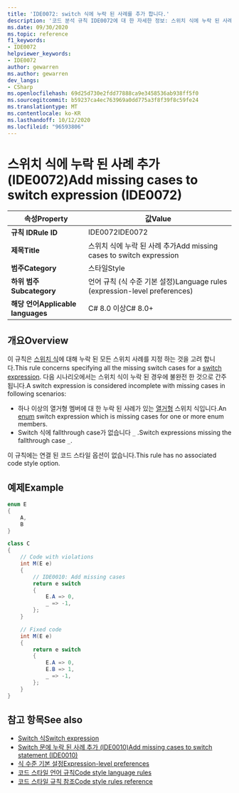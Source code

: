 ```yaml
---
title: 'IDE0072: switch 식에 누락 된 사례를 추가 합니다.'
description: '코드 분석 규칙 IDE0072에 대 한 자세한 정보: 스위치 식에 누락 된 사례 추가'
ms.date: 09/30/2020
ms.topic: reference
f1_keywords:
- IDE0072
helpviewer_keywords:
- IDE0072
author: gewarren
ms.author: gewarren
dev_langs:
- CSharp
ms.openlocfilehash: 69d25d730e2fdd77888ca9e3458536ab938ff5f0
ms.sourcegitcommit: b59237ca4ec763969a0dd775a3f8f39f8c59fe24
ms.translationtype: MT
ms.contentlocale: ko-KR
ms.lasthandoff: 10/12/2020
ms.locfileid: "96593806"
---
```

# <a name="add-missing-cases-to-switch-expression-ide0072"></a><span data-ttu-id="35b7d-103">스위치 식에 누락 된 사례 추가 (IDE0072)</span><span class="sxs-lookup"><span data-stu-id="35b7d-103">Add missing cases to switch expression (IDE0072)</span></span>

|<span data-ttu-id="35b7d-104">속성</span><span class="sxs-lookup"><span data-stu-id="35b7d-104">Property</span></span>|<span data-ttu-id="35b7d-105">값</span><span class="sxs-lookup"><span data-stu-id="35b7d-105">Value</span></span>|
|-|-|
| <span data-ttu-id="35b7d-106">**규칙 ID**</span><span class="sxs-lookup"><span data-stu-id="35b7d-106">**Rule ID**</span></span> | <span data-ttu-id="35b7d-107">IDE0072</span><span class="sxs-lookup"><span data-stu-id="35b7d-107">IDE0072</span></span> |
| <span data-ttu-id="35b7d-108">**제목**</span><span class="sxs-lookup"><span data-stu-id="35b7d-108">**Title**</span></span> | <span data-ttu-id="35b7d-109">스위치 식에 누락 된 사례 추가</span><span class="sxs-lookup"><span data-stu-id="35b7d-109">Add missing cases to switch expression</span></span> |
| <span data-ttu-id="35b7d-110">**범주**</span><span class="sxs-lookup"><span data-stu-id="35b7d-110">**Category**</span></span> | <span data-ttu-id="35b7d-111">스타일</span><span class="sxs-lookup"><span data-stu-id="35b7d-111">Style</span></span> |
| <span data-ttu-id="35b7d-112">**하위 범주**</span><span class="sxs-lookup"><span data-stu-id="35b7d-112">**Subcategory**</span></span> | <span data-ttu-id="35b7d-113">언어 규칙 (식 수준 기본 설정)</span><span class="sxs-lookup"><span data-stu-id="35b7d-113">Language rules (expression-level preferences)</span></span> |
| <span data-ttu-id="35b7d-114">**해당 언어**</span><span class="sxs-lookup"><span data-stu-id="35b7d-114">**Applicable languages**</span></span> | <span data-ttu-id="35b7d-115">C# 8.0 이상</span><span class="sxs-lookup"><span data-stu-id="35b7d-115">C# 8.0+</span></span> |

## <a name="overview"></a><span data-ttu-id="35b7d-116">개요</span><span class="sxs-lookup"><span data-stu-id="35b7d-116">Overview</span></span>

<span data-ttu-id="35b7d-117">이 규칙은 [스위치 식](../../../csharp/language-reference/operators/switch-expression.md)에 대해 누락 된 모든 스위치 사례를 지정 하는 것을 고려 합니다.</span><span class="sxs-lookup"><span data-stu-id="35b7d-117">This rule concerns specifying all the missing switch cases for a [switch expression](../../../csharp/language-reference/operators/switch-expression.md).</span></span> <span data-ttu-id="35b7d-118">다음 시나리오에서는 스위치 식이 누락 된 경우에 불완전 한 것으로 간주 됩니다.</span><span class="sxs-lookup"><span data-stu-id="35b7d-118">A switch expression is considered incomplete with missing cases in following scenarios:</span></span>

- <span data-ttu-id="35b7d-119">하나 이상의 열거형 멤버에 대 한 누락 된 사례가 있는 [열거형](../../../csharp/language-reference/builtin-types/enum.md) 스위치 식입니다.</span><span class="sxs-lookup"><span data-stu-id="35b7d-119">An [enum](../../../csharp/language-reference/builtin-types/enum.md) switch expression which is missing cases for one or more enum members.</span></span>
- <span data-ttu-id="35b7d-120">Switch 식에 fallthrough case가 없습니다 `_` .</span><span class="sxs-lookup"><span data-stu-id="35b7d-120">Switch expressions missing the fallthrough case `_`.</span></span>

<span data-ttu-id="35b7d-121">이 규칙에는 연결 된 코드 스타일 옵션이 없습니다.</span><span class="sxs-lookup"><span data-stu-id="35b7d-121">This rule has no associated code style option.</span></span>

## <a name="example"></a><span data-ttu-id="35b7d-122">예제</span><span class="sxs-lookup"><span data-stu-id="35b7d-122">Example</span></span>

```csharp
enum E
{
    A,
    B
}

class C
{
    // Code with violations
    int M(E e)
    {
        // IDE0010: Add missing cases
        return e switch
        {
            E.A => 0,
            _ => -1,
        };
    }

    // Fixed code
    int M(E e)
    {
        return e switch
        {
            E.A => 0,
            E.B => 1,
            _ => -1,
        };
    }
}
```

## <a name="see-also"></a><span data-ttu-id="35b7d-123">참고 항목</span><span class="sxs-lookup"><span data-stu-id="35b7d-123">See also</span></span>

- [<span data-ttu-id="35b7d-124">Switch 식</span><span class="sxs-lookup"><span data-stu-id="35b7d-124">Switch expression</span></span>](../../../csharp/language-reference/operators/switch-expression.md)
- [<span data-ttu-id="35b7d-125">Switch 문에 누락 된 사례 추가 (IDE0010)</span><span class="sxs-lookup"><span data-stu-id="35b7d-125">Add missing cases to switch statement (IDE0010)</span></span>](ide0010.md)
- [<span data-ttu-id="35b7d-126">식 수준 기본 설정</span><span class="sxs-lookup"><span data-stu-id="35b7d-126">Expression-level preferences</span></span>](expression-level-preferences.md)
- [<span data-ttu-id="35b7d-127">코드 스타일 언어 규칙</span><span class="sxs-lookup"><span data-stu-id="35b7d-127">Code style language rules</span></span>](language-rules.md)
- [<span data-ttu-id="35b7d-128">코드 스타일 규칙 참조</span><span class="sxs-lookup"><span data-stu-id="35b7d-128">Code style rules reference</span></span>](index.md)
